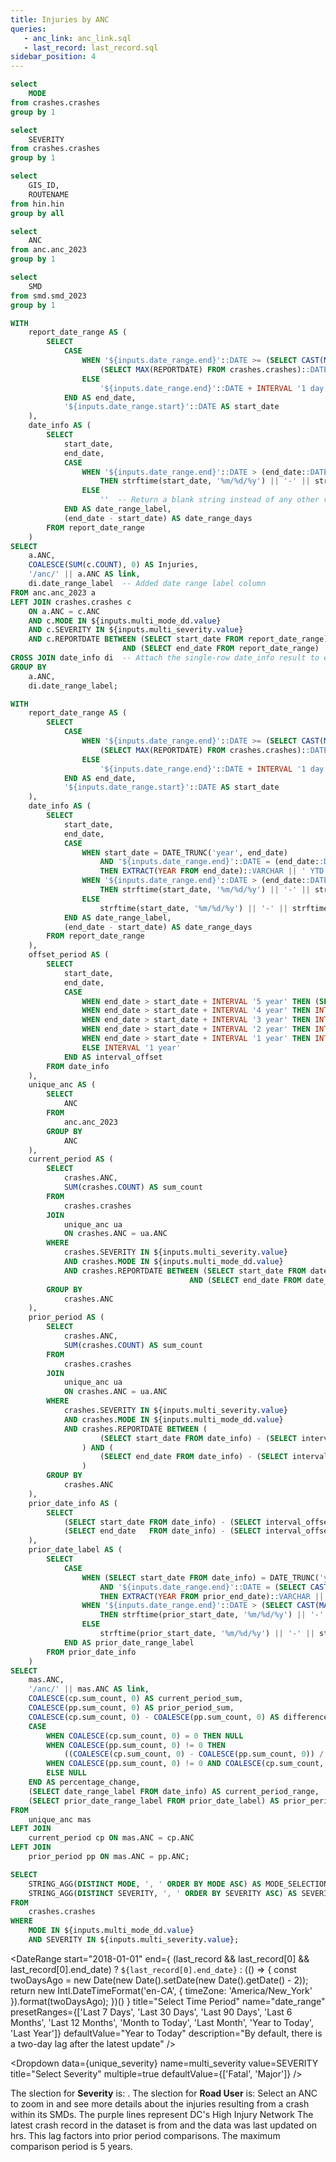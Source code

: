 ```yaml
---
title: Injuries by ANC
queries:
   - anc_link: anc_link.sql
   - last_record: last_record.sql
sidebar_position: 4
---
```


```sql unique_mode
select 
    MODE
from crashes.crashes
group by 1
```

```sql unique_severity
select 
    SEVERITY
from crashes.crashes
group by 1
```

```sql unique_hin
select 
    GIS_ID,
    ROUTENAME
from hin.hin
group by all
```

```sql unique_anc
select 
    ANC
from anc.anc_2023
group by 1
```

```sql unique_smd
select 
    SMD
from smd.smd_2023
group by 1
```

```sql anc_map
WITH 
    report_date_range AS (
        SELECT
            CASE 
                WHEN '${inputs.date_range.end}'::DATE >= (SELECT CAST(MAX(REPORTDATE) AS DATE) FROM crashes.crashes)::DATE THEN 
                    (SELECT MAX(REPORTDATE) FROM crashes.crashes)::DATE + INTERVAL '1 day'
                ELSE 
                    '${inputs.date_range.end}'::DATE + INTERVAL '1 day'
            END AS end_date,
            '${inputs.date_range.start}'::DATE AS start_date
    ),
    date_info AS (
        SELECT
            start_date,
            end_date,
            CASE 
                WHEN '${inputs.date_range.end}'::DATE > (end_date::DATE - INTERVAL '1 day')
                    THEN strftime(start_date, '%m/%d/%y') || '-' || strftime((end_date::DATE - INTERVAL '1 day'), '%m/%d/%y')
                ELSE 
                    ''  -- Return a blank string instead of any other value
            END AS date_range_label,
            (end_date - start_date) AS date_range_days
        FROM report_date_range
    )
SELECT
    a.ANC,
    COALESCE(SUM(c.COUNT), 0) AS Injuries,
    '/anc/' || a.ANC AS link,
    di.date_range_label  -- Added date range label column
FROM anc.anc_2023 a
LEFT JOIN crashes.crashes c 
    ON a.ANC = c.ANC
    AND c.MODE IN ${inputs.multi_mode_dd.value}
    AND c.SEVERITY IN ${inputs.multi_severity.value}
    AND c.REPORTDATE BETWEEN (SELECT start_date FROM report_date_range)
                         AND (SELECT end_date FROM report_date_range)
CROSS JOIN date_info di  -- Attach the single-row date_info result to every row
GROUP BY
    a.ANC,
    di.date_range_label;
```

```sql period_comp_anc
WITH 
    report_date_range AS (
        SELECT
            CASE 
                WHEN '${inputs.date_range.end}'::DATE >= (SELECT CAST(MAX(REPORTDATE) AS DATE) FROM crashes.crashes)::DATE THEN 
                    (SELECT MAX(REPORTDATE) FROM crashes.crashes)::DATE + INTERVAL '1 day'
                ELSE 
                    '${inputs.date_range.end}'::DATE + INTERVAL '1 day'
            END AS end_date,
            '${inputs.date_range.start}'::DATE AS start_date
    ),
    date_info AS (
        SELECT
            start_date,
            end_date,
            CASE 
                WHEN start_date = DATE_TRUNC('year', end_date)
                    AND '${inputs.date_range.end}'::DATE = (end_date::DATE - INTERVAL '1 day')
                    THEN EXTRACT(YEAR FROM end_date)::VARCHAR || ' YTD' 
                WHEN '${inputs.date_range.end}'::DATE > (end_date::DATE  - INTERVAL '1 day')
                    THEN strftime(start_date, '%m/%d/%y') || '-' || strftime((end_date::DATE  - INTERVAL '1 day'), '%m/%d/%y')
                ELSE 
                    strftime(start_date, '%m/%d/%y') || '-' || strftime(end_date - INTERVAL '1 day', '%m/%d/%y')
            END AS date_range_label,
            (end_date - start_date) AS date_range_days
        FROM report_date_range
    ),
    offset_period AS (
        SELECT
            start_date,
            end_date,
            CASE 
                WHEN end_date > start_date + INTERVAL '5 year' THEN (SELECT 1/0) -- Fail if > 5 years
                WHEN end_date > start_date + INTERVAL '4 year' THEN INTERVAL '5 year'
                WHEN end_date > start_date + INTERVAL '3 year' THEN INTERVAL '4 year'
                WHEN end_date > start_date + INTERVAL '2 year' THEN INTERVAL '3 year'
                WHEN end_date > start_date + INTERVAL '1 year' THEN INTERVAL '2 year'
                ELSE INTERVAL '1 year'
            END AS interval_offset
        FROM date_info
    ),
    unique_anc AS (
        SELECT 
            ANC 
        FROM 
            anc.anc_2023 
        GROUP BY 
            ANC
    ),
    current_period AS (
        SELECT 
            crashes.ANC, 
            SUM(crashes.COUNT) AS sum_count
        FROM 
            crashes.crashes 
        JOIN 
            unique_anc ua 
            ON crashes.ANC = ua.ANC
        WHERE 
            crashes.SEVERITY IN ${inputs.multi_severity.value} 
            AND crashes.MODE IN ${inputs.multi_mode_dd.value}
            AND crashes.REPORTDATE BETWEEN (SELECT start_date FROM date_info) 
                                        AND (SELECT end_date FROM date_info)
        GROUP BY 
            crashes.ANC
    ), 
    prior_period AS (
        SELECT 
            crashes.ANC, 
            SUM(crashes.COUNT) AS sum_count
        FROM 
            crashes.crashes 
        JOIN 
            unique_anc ua 
            ON crashes.ANC = ua.ANC
        WHERE 
            crashes.SEVERITY IN ${inputs.multi_severity.value} 
            AND crashes.MODE IN ${inputs.multi_mode_dd.value}
            AND crashes.REPORTDATE BETWEEN (
                    (SELECT start_date FROM date_info) - (SELECT interval_offset FROM offset_period)
                ) AND (
                    (SELECT end_date FROM date_info) - (SELECT interval_offset FROM offset_period)
                )
        GROUP BY 
            crashes.ANC
    ),
    prior_date_info AS (
        SELECT
            (SELECT start_date FROM date_info) - (SELECT interval_offset FROM offset_period) AS prior_start_date,
            (SELECT end_date   FROM date_info) - (SELECT interval_offset FROM offset_period) AS prior_end_date
    ),
    prior_date_label AS (
        SELECT
            CASE 
                WHEN (SELECT start_date FROM date_info) = DATE_TRUNC('year', (SELECT end_date FROM date_info))
                    AND '${inputs.date_range.end}'::DATE = (SELECT CAST(MAX(REPORTDATE) AS DATE) FROM crashes.crashes)::DATE
                    THEN EXTRACT(YEAR FROM prior_end_date)::VARCHAR || ' YTD'
                WHEN '${inputs.date_range.end}'::DATE > (SELECT CAST(MAX(REPORTDATE) AS DATE) FROM crashes.crashes)::DATE
                    THEN strftime(prior_start_date, '%m/%d/%y') || '-' || strftime((prior_end_date - INTERVAL '1 day'), '%m/%d/%y')
                ELSE 
                    strftime(prior_start_date, '%m/%d/%y') || '-' || strftime((prior_end_date - INTERVAL '1 day'), '%m/%d/%y')
            END AS prior_date_range_label
        FROM prior_date_info
    )
SELECT 
    mas.ANC,
    '/anc/' || mas.ANC AS link,
    COALESCE(cp.sum_count, 0) AS current_period_sum, 
    COALESCE(pp.sum_count, 0) AS prior_period_sum, 
    COALESCE(cp.sum_count, 0) - COALESCE(pp.sum_count, 0) AS difference,
    CASE 
        WHEN COALESCE(cp.sum_count, 0) = 0 THEN NULL
        WHEN COALESCE(pp.sum_count, 0) != 0 THEN 
            ((COALESCE(cp.sum_count, 0) - COALESCE(pp.sum_count, 0)) / COALESCE(pp.sum_count, 0))
        WHEN COALESCE(pp.sum_count, 0) != 0 AND COALESCE(cp.sum_count, 0) = 0 THEN -1
        ELSE NULL 
    END AS percentage_change,
    (SELECT date_range_label FROM date_info) AS current_period_range,
    (SELECT prior_date_range_label FROM prior_date_label) AS prior_period_range
FROM 
    unique_anc mas
LEFT JOIN 
    current_period cp ON mas.ANC = cp.ANC
LEFT JOIN 
    prior_period pp ON mas.ANC = pp.ANC;
```

```sql mode_severity_selection
SELECT
    STRING_AGG(DISTINCT MODE, ', ' ORDER BY MODE ASC) AS MODE_SELECTION,
    STRING_AGG(DISTINCT SEVERITY, ', ' ORDER BY SEVERITY ASC) AS SEVERITY_SELECTION
FROM
    crashes.crashes
WHERE
    MODE IN ${inputs.multi_mode_dd.value}
    AND SEVERITY IN ${inputs.multi_severity.value};
```

<DateRange
  start="2018-01-01"
  end={
    (last_record && last_record[0] && last_record[0].end_date)
      ? `${last_record[0].end_date}`
      : (() => {
          const twoDaysAgo = new Date(new Date().setDate(new Date().getDate() - 2));
          return new Intl.DateTimeFormat('en-CA', {
            timeZone: 'America/New_York'
          }).format(twoDaysAgo);
        })()
  }
  title="Select Time Period"
  name="date_range"
  presetRanges={['Last 7 Days', 'Last 30 Days', 'Last 90 Days', 'Last 6 Months', 'Last 12 Months', 'Month to Today', 'Last Month', 'Year to Today', 'Last Year']}
  defaultValue="Year to Today"
  description="By default, there is a two-day lag after the latest update"
/>

<Dropdown
    data={unique_severity} 
    name=multi_severity
    value=SEVERITY
    title="Select Severity"
    multiple=true
    defaultValue={['Fatal', 'Major']}
/>

<Dropdown
    data={unique_mode} 
    name=multi_mode_dd
    value=MODE
    title="Select Road User"
    multiple=true
    selectAllByDefault=true
    description="*Only fatal"
/>

<Alert status="info">
The slection for <b>Severity</b> is: <b><Value data={mode_severity_selection} column="SEVERITY_SELECTION"/></b>. The slection for <b>Road User</b> is: <b><Value data={mode_severity_selection} column="MODE_SELECTION"/></b> <Info description="*Fatal only." color="primary" />
</Alert>

<Note>
    Select an ANC to zoom in and see more details about the injuries resulting from a crash within its SMDs.
</Note>
<Grid cols=2>
    <Group>
        <BaseMap
            height=450
            startingZoom=11
            title="ANC {`${anc_map[0].date_range_label}`}"
        >
        <Areas data={unique_hin} geoJsonUrl='/High_Injury_Network.geojson' geoId=GIS_ID areaCol=GIS_ID borderColor=#9d00ff color=#1C00ff00 ignoreZoom=true
            tooltip={[
                {id: 'ROUTENAME'}
            ]}
        />
        <Areas data={anc_map} geoJsonUrl='/anc_2023.geojson' geoId=ANC areaCol=ANC value=Injuries link=link min=0 opacity=0.7 borderWidth=1 borderColor='#A9A9A9'/>
        </BaseMap>
        <Note>
            The purple lines represent DC's High Injury Network
        </Note>
    </Group>
    <Group>
        <DataTable data={period_comp_anc} sort="current_period_sum desc" title="Selected Period Comparison" search=true wrapTitles=true rowShading=true link=link >
            <Column id=ANC title="ANC"/>
            <Column id=current_period_sum title={`${period_comp_anc[0].current_period_range}`} />
            <Column id=prior_period_sum title={`${period_comp_anc[0].prior_period_range}`}  />
            <Column id=difference title="Diff" contentType=delta downIsGood=True />
            <Column id=percentage_change fmt='pct0' title="% Diff"/> 
        </DataTable>
        <Note>
            The latest crash record in the dataset is from <Value data={last_record} column="latest_record"/> and the data was last updated on <Value data={last_record} column="latest_update"/> hrs. This lag factors into prior period comparisons. The maximum comparison period is 5 years.
        </Note>
    </Group>
</Grid>